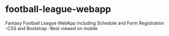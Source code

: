 # football-league-webapp
Fantasy Football League WebApp including Schedule and Form Registration
-CSS and Bootstrap
-Best viewed on mobile
